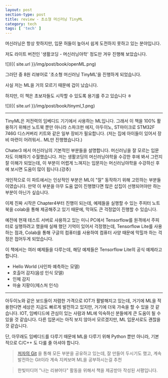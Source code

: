 ```yaml
---
layout: post
section-type: post
title: review - 초소형 머신러닝 TinyML
category: tech
tags: [ 'tech' ]
---
```


머신러닝은 항상 핫하지만, 입문 허들이 높아서 쉽게 도전하지 못하고 있는 분야입니다.  

저도 라이트 버전인 '생활코딩 - 머신러닝야학' 정도만 겨우 진행해 보았습니다.

![]({{ site.url }}/img/post/book/openML.png)

그러던 중 8원 리뷰어로 '초소형 머신러닝 TinyML'을 진행하게 되었습니다.


사실 저는 ML을 거의 모르기 때문에 겁이 났습니다.  

하지만, 이 책은 초보자들도 시작할 수 있도록 용기를 주고 있습니다 ㅎ

![]({{ site.url }}/img/post/book/tinyml_1.png)

---

TinyML은 저전력의 임베디드 기기에서 사용하는 ML입니다. 그래서 이 책을 100% 활용하기 위해선 노트북 뿐만 아니라 스파크펀 에지, 아두이노, ST마이크로 STM32F 746G 디스커버리 키트와 같은 일부 장비가 필요합니다. (저는 집에 아이들이 있어서 장비 마련이 어려워서.. ML만 진행했습니다.)

Chater3 에서 머신러닝의 기본적인 부분들을 설명합니다. 머신러닝을 잘 모르는 입문자도 이해하기 수월했습니다. 저는 생활코딩의 머신러닝야학을 수강한 후에 봐서 그런지 잘 이해가 되었는데, 이 부분이 어렵게 느껴지는 입문자는 머신러닝야학을 수강하신 후에 보시면 도움이 많이 됩니다.(강추)

개인적으로 이 파트에서는 인상적인 부분은 ML이 "잘" 동작하기 위해 고민하는 부분들이였습니다. 만약 이 부분을 아무 도움 없이 진행했다면 많은 삽집이 선행되어야만 하는 부분이 아닌가 싶습니다.  

이제 진짜 시작은 Chapter4부터 진행이 되는데, 예제들을 실행할 수 있는 주피터 노트북을 colab을 통해 제공해주고 있기 때문에, 막혀도 큰 걱정없이 진행할 수 있습니다.   

예전에 현재 테스트 서버로 사용하고 있는 미니 PC에서 Tensorflow를 원격에서 주피터로 실행하려고 했을때 실패 했던 기억이 있어서 걱정했는데, Tensorflow Lite를 사용하는 점과, Colab을 통해 구글의 컴퓨터를 사용하여 컴퓨터 사양 때문에 막힐까 하는 걱정은 접어두게 되었습니다.  

이 책에서는 여러 예제들을 다루는데, 해당 예제들은 Tensorflow Lite의 공식 예제라고 합니다.

- Hello World (사인파 예측하는 모델)
- 호출어 감지(음성 인식 모델) 
- 인체 감지
- 마술 지팡이(제스처 인식)

---

아두이노와 같은 보드들이 저렴한 가격으로 IOT가 활발해지고 있는데, 거기에 ML을 적용한다면 세상은 지금도 빠르게 발전하고 있지만, 거기에 더욱 가속을 할 수 있을 것 같습니다. IOT, 임베디드에 관심이 있는 사람과 ML에 익숙하신 분들에게 큰 도움이 될 수 있을 것 같습니다. 다른 입문서는 아직 보지 않아서 모르겠지만, ML 입문서로도 괜찮을 것 같습니다.

단, 아무래도 임베디드를 다루기 때문에 ML을 다루기 위해 Python 뿐만 아니라, 기본적으로 C/C++ 도 다룰 줄 아셔야 합니다.

> [저자의 Git](https://github.com/yunho0130/tensorflow-lite) 을 통해 모든 부분을 공유하고 있는데, 잘 만들어 두시기도 했고, 계속 발전하는 Git이라 계속 지켜보며 ML을 공부하시는걸 추천

> 한빛미디어 "나는 리뷰어다" 활동을 위해서 책을 제공받아 작성된 서평입니다.
